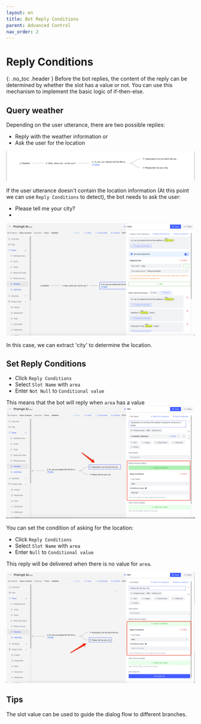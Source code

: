 ```yaml
---
layout: en
title: Bot Reply Conditions
parent: Advanced Control
nav_order: 2
---
```

# Reply Conditions
{: .no_toc .header }
Before the bot replies, the content of the reply can be determined by whether the slot has a value or not. You can use this mechanism to implement the  basic logic of if-then-else. 

## Query weather 
Depending on the user utterance, there are two possible replies:
- Reply with the weather information or
- Ask the user for the location
  
![01-reply-condition.png](/assets/images/tutorial/reply_condition/01-reply-condition.png)

If the user utterance doesn't contain the location information (At this point we can use `Reply Conditions` to detect), the bot needs to ask the user:
- Please tell me your city?
- 
![02-reply-condition.png](/assets/images/tutorial/reply_condition/02-reply-condition.png)

In this case, we can extract 'city' to determine the location.  

## Set Reply Conditions
- Click `Reply Conditions`
- Select `Slot Name` with `area`
- Enter `Not Null` to `Conditional value`

This means that the bot will reply when `area` has a value
![03-reply-condition.png](/assets/images/tutorial/reply_condition/03-reply-condition.png)

You can set the condition of asking for the location:
- Click `Reply Conditions`
- Select `Slot Name` with `area`
- Enter `Null` to `Conditional value`

This reply will be delivered when there is no value for `area`.

![04-reply-condition.png](/assets/images/tutorial/reply_condition/04-reply-condition.png)

## Tips
The slot value can be used to guide the dialog flow to different branches. 
